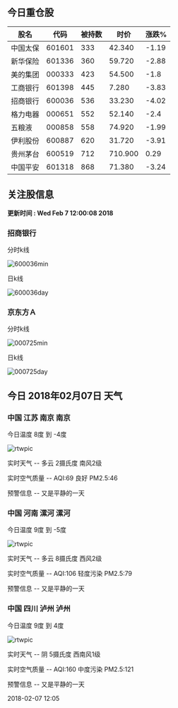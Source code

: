 
## 今日重仓股 

|股名|代码|被持数|时价|涨跌%|
|---|---|---|---|---|
|中国太保|601601|333|42.340|-1.19|
|新华保险|601336|360|59.720|-2.88|
|美的集团|000333|423|54.500|-1.8|
|工商银行|601398|445|7.280|-3.83|
|招商银行|600036|536|33.230|-4.02|
|格力电器|000651|552|52.140|-2.4|
|五粮液|000858|558|74.920|-1.99|
|伊利股份|600887|620|31.720|-3.91|
|贵州茅台|600519|712|710.900|0.29|
|中国平安|601318|868|71.380|-3.24|

## 关注股信息
**更新时间 : Wed Feb  7 12:00:08 2018**
### 招商银行 
分时k线

![600036min](http://image.sinajs.cn/newchart/min/n/sh600036.gif)

日k线

![600036day](http://image.sinajs.cn/newchart/daily/n/sh600036.gif)

### 京东方Ａ 
分时k线

![000725min](http://image.sinajs.cn/newchart/min/n/sz000725.gif)

日k线

![000725day](http://image.sinajs.cn/newchart/daily/n/sz000725.gif)
## 今日 2018年02月07日 天气
### 中国 江苏 南京 南京

今日温度 8度 到 -4度

![rtwpic](http://app1.showapi.com/weather/icon/day/01.png)

实时天气 -- 多云 2摄氏度 南风2级

实时空气质量 -- AQI:69 良好 PM2.5:46

预警信息 -- 又是平静的一天
    
### 中国 河南 漯河 漯河

今日温度 9度 到 -5度

![rtwpic](http://app1.showapi.com/weather/icon/day/01.png)

实时天气 -- 多云 8摄氏度 西风2级

实时空气质量 -- AQI:106 轻度污染 PM2.5:79

预警信息 -- 又是平静的一天
    
### 中国 四川 泸州 泸州

今日温度 9度 到 4度

![rtwpic](http://app1.showapi.com/weather/icon/day/02.png)

实时天气 -- 阴 5摄氏度 西南风1级

实时空气质量 -- AQI:160 中度污染 PM2.5:121

预警信息 -- 又是平静的一天
    
2018-02-07 12:05